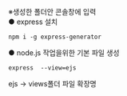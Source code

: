 ※생성한 폴더안 콘솔창에 입력<br>
● express 설치
```
npm i -g express-generator 
```
● node.js 작업을위한 기본 파일 생성
```
express  --view=ejs 
```
ejs -> views폴더 파일 확장명

